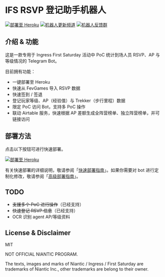 # IFS RSVP 登记助手机器人

[![部署至 Heroku](https://img.shields.io/badge/Deploy-to%20Heroku-6762a6.svg?logo=heroku)](https://heroku.com/deploy) [![机器人更新频道](https://img.shields.io/badge/Channel-%40ifsrsvpbot-blue.svg?logo=telegram)](https://t.me/ifsrsvpbot) [![机器人反馈群](https://img.shields.io/badge/Group-Click_to_join-blue.svg?logo=telegram)](https://t.me/joinchat/A0P0mxHipaEeJ-4vzKgTuQ)

## 介绍 & 功能
这是一款专用于 Ingress First Saturday 活动中 PoC 统计到场人员 RSVP、AP 与等级情况的 Telegram Bot。

目前拥有功能：

- 一键部署至 Heroku
- 快速从 FevGames 导入 RSVP 数据
- 快速签到 / 签退
- 登记玩家等级、AP（经验值）与 Trekker（步行里程）数据
- 限定 PoC 访问 Bot，支持多 PoC 操作
- 联动 Airtable 服务，快速根据 AP 差额生成全阵营榜单、独立阵营榜单，并可链接访问

## 部署方法

点击以下按钮可进行快速部署。

[![部署至 Heroku](https://img.shields.io/badge/Deploy-to%20Heroku-6762a6.svg?logo=heroku)](https://heroku.com/deploy)

有关快速部署的详细说明，敬请参阅「[快速部署指南](https://github.com/Astrian/IFS-RSVP-Bot/wiki/QuickDeployGuide)」。如果你需要对 bot 进行定制化修改，敬请参阅「[高级部署指南](https://github.com/Astrian/IFS-RSVP-Bot/wiki/AdvancedDeployGuide)」。

## TODO

- ~~支援多个 PoC 进行操作~~（已经支持）
- ~~快速登记 RSVP 信息~~（已经支持）
- OCR 识别 agent AP/等级资料

## License & Disclaimer

MIT

NOT OFFICIAL NIANTIC PROGRAM.

The texts, images and marks of Niantic / Ingress / First Saturday are trademarks of Niantic Inc., other trademarks are belong to their owner.

